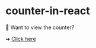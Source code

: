 # counter-in-react


:pushpin: Want to view the counter?

➜ [Click here](https://stackblitz.com/edit/react-63wmgx?file=src%2FApp.js)
